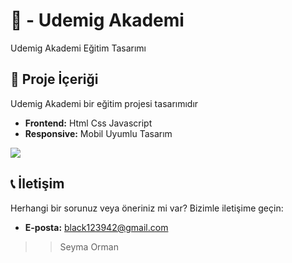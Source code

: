 # 🏢 - Udemig Akademi

Udemig Akademi Eğitim Tasarımı

## 📂 Proje İçeriği  

Udemig Akademi bir eğitim projesi tasarımıdır 

- **Frontend:** Html Css Javascript
- **Responsive:** Mobil Uyumlu Tasarım

![](UdemigAkademi.gif)

## 📞 İletişim  
Herhangi bir sorunuz veya öneriniz mi var? Bizimle iletişime geçin:  
- **E-posta:** black123942@gmail.com  
>>Seyma Orman









